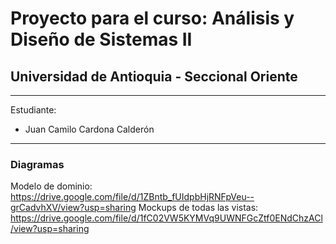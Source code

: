 # Proyecto para el curso: Análisis y Diseño de Sistemas II 
## Universidad de Antioquia - Seccional Oriente 

---

Estudiante: 
* Juan Camilo Cardona Calderón 


---

### Diagramas
Modelo de dominio: https://drive.google.com/file/d/1ZBntb_fUIdpbHjRNFpVeu--grCadvhXV/view?usp=sharing
Mockups de todas las vistas: https://drive.google.com/file/d/1fC02VW5KYMVq9UWNFGcZtf0ENdChzACl/view?usp=sharing
